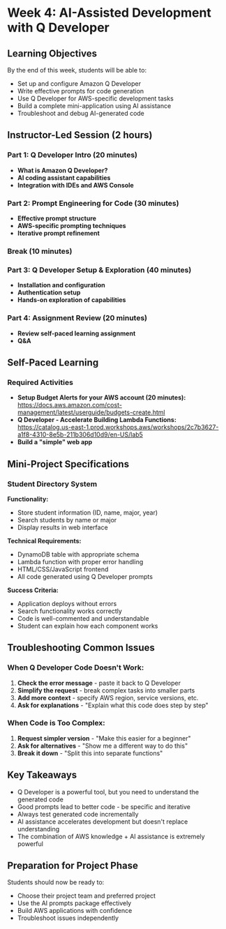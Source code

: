 # Week 4: AI-Assisted Development with Q Developer

## Learning Objectives
By the end of this week, students will be able to:
- Set up and configure Amazon Q Developer
- Write effective prompts for code generation
- Use Q Developer for AWS-specific development tasks
- Build a complete mini-application using AI assistance
- Troubleshoot and debug AI-generated code

## Instructor-Led Session (2 hours)

### Part 1: Q Developer Intro (20 minutes)
- **What is Amazon Q Developer?**
- **AI coding assistant capabilities**
- **Integration with IDEs and AWS Console**

### Part 2: Prompt Engineering for Code (30 minutes)
- **Effective prompt structure**
- **AWS-specific prompting techniques**
- **Iterative prompt refinement**

### Break (10 minutes)

### Part 3: Q Developer Setup & Exploration (40 minutes)
- **Installation and configuration**
- **Authentication setup**
- **Hands-on exploration of capabilities**

### Part 4: Assignment Review (20 minutes)
- **Review self-paced learning assignment**
- **Q&A**

## Self-Paced Learning

### Required Activities
- **Setup Budget Alerts for your AWS account (20 minutes):** https://docs.aws.amazon.com/cost-management/latest/userguide/budgets-create.html 
- **Q Developer - Accelerate Building Lambda Functions:** https://catalog.us-east-1.prod.workshops.aws/workshops/2c7b3627-a1f8-4310-8e5b-211b306d10d9/en-US/lab5 
- **Build a "simple" web app**

## Mini-Project Specifications

### Student Directory System
**Functionality:**
- Store student information (ID, name, major, year)
- Search students by name or major
- Display results in web interface

**Technical Requirements:**
- DynamoDB table with appropriate schema
- Lambda function with proper error handling
- HTML/CSS/JavaScript frontend
- All code generated using Q Developer prompts

**Success Criteria:**
- Application deploys without errors
- Search functionality works correctly
- Code is well-commented and understandable
- Student can explain how each component works

## Troubleshooting Common Issues

### When Q Developer Code Doesn't Work:
1. **Check the error message** - paste it back to Q Developer
2. **Simplify the request** - break complex tasks into smaller parts
3. **Add more context** - specify AWS region, service versions, etc.
4. **Ask for explanations** - "Explain what this code does step by step"

### When Code is Too Complex:
1. **Request simpler version** - "Make this easier for a beginner"
2. **Ask for alternatives** - "Show me a different way to do this"
3. **Break it down** - "Split this into separate functions"

## Key Takeaways
- Q Developer is a powerful tool, but you need to understand the generated code
- Good prompts lead to better code - be specific and iterative
- Always test generated code incrementally
- AI assistance accelerates development but doesn't replace understanding
- The combination of AWS knowledge + AI assistance is extremely powerful

## Preparation for Project Phase
Students should now be ready to:
- Choose their project team and preferred project
- Use the AI prompts package effectively
- Build AWS applications with confidence
- Troubleshoot issues independently
